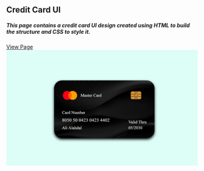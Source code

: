 <h2>Credit Card UI </h2>
<h5>This page contains a credit card UI design created using HTML to build the structure and CSS to style it.</h5>
<a href="https://ali-alahdal.github.io/Credit-Card-UI/">View Page</a>
<img src="images/Credit Card UI.png" >
